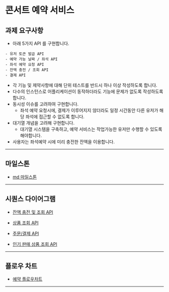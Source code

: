#  콘서트 예약 서비스

## 과제 요구사항
- 아래 5가지 API 를 구현합니다.
```
- 유저 토큰 발급 API
- 예약 가능 날짜 / 좌석 API
- 좌석 예약 요청 API
- 잔액 충전 / 조회 API
- 결제 API
```
- 각 기능 및 제약사항에 대해 단위 테스트를 반드시 하나 이상 작성하도록 합니다.
- 다수의 인스턴스로 어플리케이션이 동작하더라도 기능에 문제가 없도록 작성하도록 합니다.
- 동시성 이슈를 고려하여 구현합니다.
  - 좌석 예약 요청시에, 결제가 이루어지지 않더라도 일정 시간동안 다른 유저가 해당 좌석에 접근할 수 없도록 합니다.
- 대기열 개념을 고려해 구현합니다.
  - 대기열 시스템을 구축하고, 예약 서비스는 작업가능한 유저만 수행할 수 있도록 해야합니다.
- 사용자는 좌석예약 시에 미리 충전한 잔액을 이용합니다.


---


## 마일스톤
- [md 마일스톤](docs/milestone/milestone.md)


---

## 시퀀스 다이어그램
- [잔액 충전 및 조회 API](docs/diagram/balance-charge.md)

- [상품 조회 API](docs/diagram/products.md)

- [주문/결제 API](docs/diagram/order-payment.md)

- [인기 판매 상품 조회 API](docs/diagram/order-payment.md)


--- 


## 플로우 차트
- [예약 플로우차트](docs/flowchart/reserve-concert.md)


---
